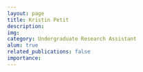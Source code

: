 ```yaml
---
layout: page
title: Kristin Petit
description:
img:
category: Undergraduate Research Assistant
alum: true
related_publications: false
importance:
---
```

